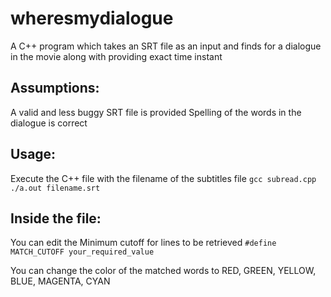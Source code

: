 # wheresmydialogue
A C++ program which takes an SRT file as an input and finds for a dialogue in the movie along with providing exact time instant
## Assumptions:
A valid and less buggy SRT file is provided
Spelling of the words in the dialogue is correct

## Usage:
Execute the C++ file with the filename of the subtitles file
`gcc subread.cpp`
`./a.out filename.srt`

## Inside the file:
You can edit the Minimum cutoff for lines to be retrieved
`#define MATCH_CUTOFF your_required_value`

You can change the color of the matched words to RED, GREEN, YELLOW, BLUE, MAGENTA, CYAN
